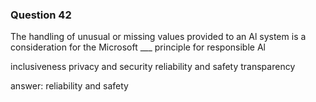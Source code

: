 ### Question 42

The handling of unusual or missing values provided to an Al system is a consideration
for the Microsoft ___ principle for responsible Al

inclusiveness
privacy and security
reliability and safety
transparency

answer: reliability and safety

